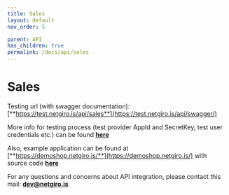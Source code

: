 ```yaml
---
title: Sales
layout: default
nav_order: 5

parent: API
has_children: true
permalink: /docs/api/sales
---
```


# Sales

Testing url (with swagger documentation): [**https://test.netgiro.is/api/sales**](https://test.netgiro.is/api/swagger/)

More info for testing process (test provider AppId and SecretKey, test user credentials etc.) can be found [**here**](/docs/testing)

Also, example application can be found at [**https://demoshop.netgiro.is/**](https://demoshop.netgiro.is/) with source code [**here**](https://github.com/netgiro/api-demo-client)

For any questions and concerns about API integration, please contact this mail: **dev@netgiro.is**
